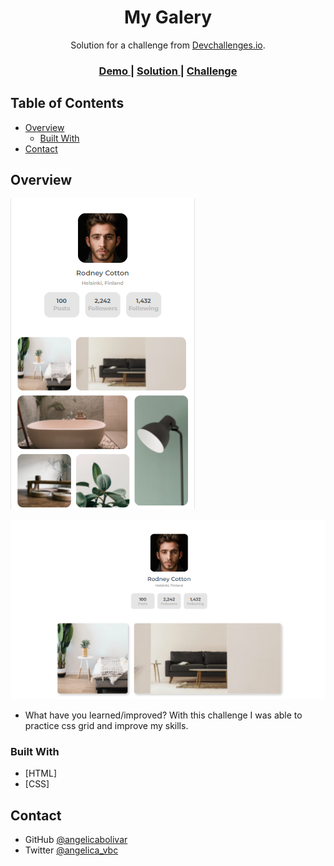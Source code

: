 <!-- Please update value in the {}  -->

<h1 align="center">My Galery</h1>

<div align="center">
   Solution for a challenge from  <a href="http://devchallenges.io" target="_blank">Devchallenges.io</a>.
</div>

<div align="center">
  <h3>
    <a href="https://github.com/angelicabolivar/my_gallery" target="_blank">
      Demo
    </a>
    <span> | </span>
    <a href="https://angelicabolivar.github.io/my_gallery/" target="_blank" >
      Solution
    </a>
    <span> | </span>
    <a href="https://devchallenges.io/challenges/gcbWLxG6wdennelX7b8I" target="_blank">
      Challenge
    </a>
  </h3>
</div>

<!-- TABLE OF CONTENTS -->

## Table of Contents

- [Overview](#overview)
  - [Built With](#built-with)
- [Contact](#contact)

<!-- OVERVIEW -->

## Overview

![screenshot](./images/readme_mobile.png)

![screenshot](./images/desktop.png)



- What have you learned/improved?
With this challenge I was able to practice css grid and improve my skills.



### Built With

<!-- This section should list any major frameworks that you built your project using. Here are a few examples.-->

- [HTML]
- [CSS]

## Contact

- GitHub [@angelicabolivar](https://https://github.com/angelicabolivar)
- Twitter [@angelica_vbc](https://twitter.com/angelica_vbc)
